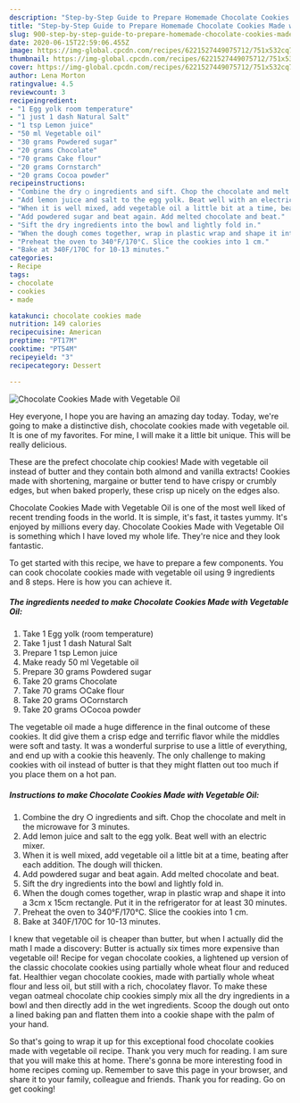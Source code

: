```yaml
---
description: "Step-by-Step Guide to Prepare Homemade Chocolate Cookies Made with Vegetable Oil"
title: "Step-by-Step Guide to Prepare Homemade Chocolate Cookies Made with Vegetable Oil"
slug: 900-step-by-step-guide-to-prepare-homemade-chocolate-cookies-made-with-vegetable-oil
date: 2020-06-15T22:59:06.455Z
image: https://img-global.cpcdn.com/recipes/6221527449075712/751x532cq70/chocolate-cookies-made-with-vegetable-oil-recipe-main-photo.jpg
thumbnail: https://img-global.cpcdn.com/recipes/6221527449075712/751x532cq70/chocolate-cookies-made-with-vegetable-oil-recipe-main-photo.jpg
cover: https://img-global.cpcdn.com/recipes/6221527449075712/751x532cq70/chocolate-cookies-made-with-vegetable-oil-recipe-main-photo.jpg
author: Lena Morton
ratingvalue: 4.5
reviewcount: 3
recipeingredient:
- "1 Egg yolk room temperature"
- "1 just 1 dash Natural Salt"
- "1 tsp Lemon juice"
- "50 ml Vegetable oil"
- "30 grams Powdered sugar"
- "20 grams Chocolate"
- "70 grams Cake flour"
- "20 grams Cornstarch"
- "20 grams Cocoa powder"
recipeinstructions:
- "Combine the dry ○ ingredients and sift. Chop the chocolate and melt in the microwave for 3 minutes."
- "Add lemon juice and salt to the egg yolk. Beat well with an electric mixer."
- "When it is well mixed, add vegetable oil a little bit at a time, beating after each addition. The dough will thicken."
- "Add powdered sugar and beat again. Add melted chocolate and beat."
- "Sift the dry ingredients into the bowl and lightly fold in."
- "When the dough comes together, wrap in plastic wrap and shape it into a 3cm x 15cm rectangle. Put it in the refrigerator for at least 30 minutes."
- "Preheat the oven to 340°F/170°C. Slice the cookies into 1 cm."
- "Bake at 340F/170C for 10-13 minutes."
categories:
- Recipe
tags:
- chocolate
- cookies
- made

katakunci: chocolate cookies made 
nutrition: 149 calories
recipecuisine: American
preptime: "PT17M"
cooktime: "PT54M"
recipeyield: "3"
recipecategory: Dessert

---
```



![Chocolate Cookies Made with Vegetable Oil](https://img-global.cpcdn.com/recipes/6221527449075712/751x532cq70/chocolate-cookies-made-with-vegetable-oil-recipe-main-photo.jpg)

Hey everyone, I hope you are having an amazing day today. Today, we're going to make a distinctive dish, chocolate cookies made with vegetable oil. It is one of my favorites. For mine, I will make it a little bit unique. This will be really delicious.

These are the prefect chocolate chip cookies! Made with vegetable oil instead of butter and they contain both almond and vanilla extracts! Cookies made with shortening, margaine or butter tend to have crispy or crumbly edges, but when baked properly, these crisp up nicely on the edges also.

Chocolate Cookies Made with Vegetable Oil is one of the most well liked of recent trending foods in the world. It is simple, it's fast, it tastes yummy. It's enjoyed by millions every day. Chocolate Cookies Made with Vegetable Oil is something which I have loved my whole life. They're nice and they look fantastic.


To get started with this recipe, we have to prepare a few components. You can cook chocolate cookies made with vegetable oil using 9 ingredients and 8 steps. Here is how you can achieve it.

<!--inarticleads1-->

##### The ingredients needed to make Chocolate Cookies Made with Vegetable Oil:

1. Take 1 Egg yolk (room temperature)
1. Take 1 just 1 dash Natural Salt
1. Prepare 1 tsp Lemon juice
1. Make ready 50 ml Vegetable oil
1. Prepare 30 grams Powdered sugar
1. Take 20 grams Chocolate
1. Take 70 grams ○Cake flour
1. Take 20 grams ○Cornstarch
1. Take 20 grams ○Cocoa powder


The vegetable oil made a huge difference in the final outcome of these cookies. It did give them a crisp edge and terrific flavor while the middles were soft and tasty. It was a wonderful surprise to use a little of everything, and end up with a cookie this heavenly. The only challenge to making cookies with oil instead of butter is that they might flatten out too much if you place them on a hot pan. 

<!--inarticleads2-->

##### Instructions to make Chocolate Cookies Made with Vegetable Oil:

1. Combine the dry ○ ingredients and sift. Chop the chocolate and melt in the microwave for 3 minutes.
1. Add lemon juice and salt to the egg yolk. Beat well with an electric mixer.
1. When it is well mixed, add vegetable oil a little bit at a time, beating after each addition. The dough will thicken.
1. Add powdered sugar and beat again. Add melted chocolate and beat.
1. Sift the dry ingredients into the bowl and lightly fold in.
1. When the dough comes together, wrap in plastic wrap and shape it into a 3cm x 15cm rectangle. Put it in the refrigerator for at least 30 minutes.
1. Preheat the oven to 340°F/170°C. Slice the cookies into 1 cm.
1. Bake at 340F/170C for 10-13 minutes.


I knew that vegetable oil is cheaper than butter, but when I actually did the math I made a discovery: Butter is actually six times more expensive than vegetable oil! Recipe for vegan chocolate cookies, a lightened up version of the classic chocolate cookies using partially whole wheat flour and reduced fat. Healthier vegan chocolate cookies, made with partially whole wheat flour and less oil, but still with a rich, chocolatey flavor. To make these vegan oatmeal chocolate chip cookies simply mix all the dry ingredients in a bowl and then directly add in the wet ingredients. Scoop the dough out onto a lined baking pan and flatten them into a cookie shape with the palm of your hand. 

So that's going to wrap it up for this exceptional food chocolate cookies made with vegetable oil recipe. Thank you very much for reading. I am sure that you will make this at home. There's gonna be more interesting food in home recipes coming up. Remember to save this page in your browser, and share it to your family, colleague and friends. Thank you for reading. Go on get cooking!
